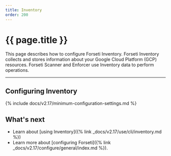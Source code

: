 ```yaml
---
title: Inventory
order: 200
---
```


# {{ page.title }}

This page describes how to configure Forseti Inventory. Forseti
Inventory collects and stores information about your Google Cloud Platform
(GCP) resources. Forseti Scanner and Enforcer use Inventory data to
perform operations.

---

## Configuring Inventory

{% include docs/v2.17/minimum-configuration-settings.md %}

## What's next

* Learn about [using Inventory]({% link _docs/v2.17/use/cli/inventory.md %})
* Learn more about [configuring Forseti]({% link _docs/v2.17/configure/general/index.md %}).
